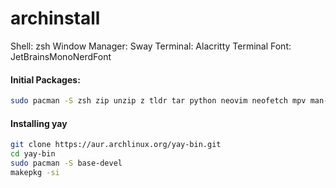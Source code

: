 # archinstall

Shell: zsh
Window Manager: Sway
Terminal: Alacritty
Terminal Font: JetBrainsMonoNerdFont

#### Initial Packages:
```sh
sudo pacman -S zsh zip unzip z tldr tar python neovim neofetch mpv man-db make lolcat ipv gcc fzf dunst cgra cmatrix curl bluez-utils bluez blueman bat alacritty 1password
```

#### Installing yay
```sh
git clone https://aur.archlinux.org/yay-bin.git
cd yay-bin
sudo pacman -S base-devel
makepkg -si
```
